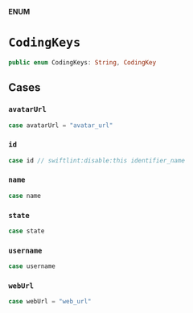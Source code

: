 **ENUM**

# `CodingKeys`

```swift
public enum CodingKeys: String, CodingKey
```

## Cases
### `avatarUrl`

```swift
case avatarUrl = "avatar_url"
```

### `id`

```swift
case id // swiftlint:disable:this identifier_name
```

### `name`

```swift
case name
```

### `state`

```swift
case state
```

### `username`

```swift
case username
```

### `webUrl`

```swift
case webUrl = "web_url"
```
